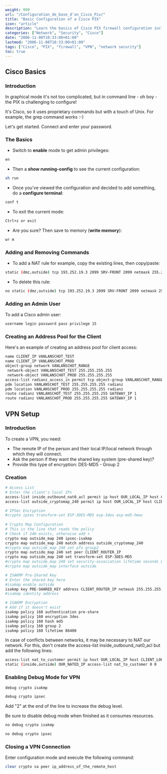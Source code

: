 ```yaml
---
weight: 999
url: "/Configuration_de_base_d'un_Cisco_Pix/"
title: "Basic Configuration of a Cisco PIX"
icon: "article"
description: "Learn the basics of Cisco PIX firewall configuration including VPN setup, user administration, and network access rules"
categories: ["Network", "Security", "Cisco"]
date: "2006-11-08T10:33:00+01:00"
lastmod: "2006-11-08T10:33:00+01:00"
tags: ["Cisco", "PIX", "firewall", "VPN", "network security"]
toc: true
---
```


## Cisco Basics

### Introduction

In graphical mode it's not too complicated, but in command line - oh boy - the PIX is challenging to configure!

It's Cisco, so it uses proprietary commands but with a touch of Unix. For example, the grep command works :-)

Let's get started. Connect and enter your password.

### The Basics

* Switch to **enable** mode to get admin privileges:

```bash
en
```

* Then a **show running-config** to see the current configuration:

```bash
sh run
```

* Once you've viewed the configuration and decided to add something, do a **configure terminal**:

```bash
conf t
```

* To exit the current mode:

```bash
Ctrl+z or exit
```

* Are you sure? Then save to memory (**write memory**):

```bash
wr m
```

### Adding and Removing Commands

* To add a NAT rule for example, copy the existing lines, then copy/paste:

```bash
static (dmz,outside) tcp 193.252.19.3 2099 SRV-FRONT 2099 netmask 255.255.255.255 0 0
```

* To delete this rule:

```bash
no static (dmz,outside) tcp 193.252.19.3 2099 SRV-FRONT 2099 netmask 255.255.255.255 0 0
```

### Adding an Admin User

To add a Cisco admin user:

```bash
username login password pass privilege 15
```

### Creating an Address Pool for the Client

Here's an example of creating an address pool for client access:

```bash
name CLIENT_IP VANLANSCHOT_TEST
name CLIENT_IP VANLANSCHOT_PROD
object-group network VANLANSCHOT_RANGE
 network-object VANLANSCHOT_TEST 255.255.255.255
 network-object VANLANSCHOT_PROD 255.255.255.255
access-list radianz_access_in permit tcp object-group VANLANSCHOT_RANGE host LOCAL_SERVER_IP eq 9024
pdm location VANLANSCHOT_TEST 255.255.255.255 radianz
pdm location VANLANSCHOT_PROD 255.255.255.255 radianz
route radianz VANLANSCHOT_TEST 255.255.255.255 GATEWAY_IP 1
route radianz VANLANSCHOT_PROD 255.255.255.255 GATEWAY_IP 1
```

## VPN Setup

### Introduction

To create a VPN, you need:

* The remote IP of the person and their local IP/local network through which they will connect.
* Ask the person if they want the shared key system (pre-shared key)?
* Provide this type of encryption: DES-MD5 - Group 2

### Creation

```bash
# Access List
# Enter the client's local IPs
access-list inside_outbound_nat0_acl permit ip host OUR_LOCAL_IP host CLIENT_LOCAL_IP
access-list outside_cryptomap_240 permit ip host OUR_LOCAL_IP host CLIENT_LOCAL_IP

# IPSec Encryption
#crypto ipsec transform-set ESP-3DES-MD5 esp-3des esp-md5-hmac 
 
# Crypto Map Configuration 
# This is the line that reads the policy
# Check if 240 exists, otherwise add +
crypto map outside_map 240 ipsec-isakmp
crypto map outside_map 240 match address outside_cryptomap_240
#crypto map outside_map 240 set pfs group2
crypto map outside_map 240 set peer CLIENT_ROUTER_IP
crypto map outside_map 240 set transform-set ESP-3DES-MD5
#crypto map outside_map 240 set security-association lifetime seconds 86400 kilobytes 10000
#crypto map outside_map interface outside

# ISAKMP Pre-Shared Key
# Enter the shared key here
#isakmp enable outside
isakmp key PRE-SHARED_KEY address CLIENT_ROUTER_IP netmask 255.255.255.255 no-xauth no-config-mode 
#isakmp identity address

# ISAKMP Encryption
# Add if it doesn't exist
isakmp policy 160 authentication pre-share
isakmp policy 160 encryption 3des
isakmp policy 160 hash md5
isakmp policy 160 group 2
isakmp policy 160 lifetime 86400
```

In case of conflicts between networks, it may be necessary to NAT our network. For this, don't create the access-list inside_outbound_nat0_acl but add the following lines:

```bash
access-list nat_to_customer permit ip host OUR_LOCAL_IP host CLIENT_LOCAL_IP
static (inside,outside) OUR_NATED_IP access-list nat_to_customer 0 0
```

### Enabling Debug Mode for VPN

```bash
debug crypto isakmp
```

```bash
debug crypto ipsec
```

Add "2" at the end of the line to increase the debug level.

Be sure to disable debug mode when finished as it consumes resources.

```bash
no debug crypto isakmp
```

```bash
no debug crypto ipsec
```

### Closing a VPN Connection

Enter configuration mode and execute the following command:

```bash
clear crypto sa peer ip_address_of_the_remote_host
```

